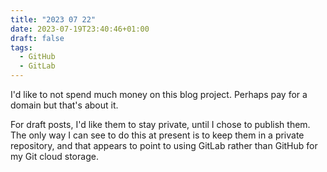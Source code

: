 ```yaml
---
title: "2023 07 22"
date: 2023-07-19T23:40:46+01:00
draft: false
tags:
  - GitHub
  - GitLab
---
```

I'd like to not spend much money on this blog project. Perhaps pay for a domain but that's about it.

For draft posts, I'd like them to stay private, until I chose to publish them. The only way I can see to do this at present is to keep them in a private repository, and that appears to point to using GitLab rather than GitHub for my Git cloud storage.
